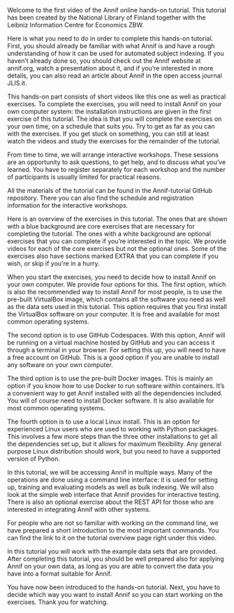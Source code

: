 Welcome to the first video of the Annif online hands-on tutorial. This tutorial has been created by the National Library of Finland together with the Leibniz Information Centre for Economics ZBW.

Here is what you need to do in order to complete this hands-on tutorial.
First, you should already be familiar with what Annif is and have a rough understanding of how it can be used for automated subject indexing. If you haven’t already done so, you should check out the Annif website at annif.org, watch a presentation about it, and if you’re interested in more details, you can also read an article about Annif in the open access journal JLIS.it.

This hands-on part consists of short videos like this one as well as practical exercises. To complete the exercises, you will need to install Annif on your own computer system: the installation instructions are given in the first exercise of this tutorial. The idea is that you will complete the exercises on your own time, on a schedule that suits you. Try to get as far as you can with the exercises. If you get stuck on something, you can still at least watch the videos and study the exercises for the remainder of the tutorial.

From time to time, we will arrange interactive workshops. These sessions are an opportunity to ask questions, to get help, and to discuss what you’ve learned. You have to register separately for each workshop and the number of participants is usually limited for practical reasons.

All the materials of the tutorial can be found in the Annif-tutorial GitHub repository. There you can also find the schedule and registration information for the interactive workshops.

Here is an overview of the exercises in this tutorial. The ones that are shown with a blue background are core exercises that are necessary for completing the tutorial. The ones with a white background are optional exercises that you can complete if you’re interested in the topic. We provide videos for each of the core exercises but not the optional ones. Some of the exercises also have sections marked EXTRA that you can complete if you wish, or skip if you're in a hurry.

When you start the exercises, you need to decide how to install Annif on your own computer. We provide four options for this. The first option, which is also the recommended way to install Annif for most people, is to use the pre-built VirtualBox image, which contains all the software you need as well as the data sets used in this tutorial. This option requires that you first install the VirtualBox software on your computer. It is free and available for most common operating systems.

The second option is to use GitHub Codespaces. With this option, Annif will be running on a virtual machine hosted by GitHub and you can access it through a terminal in your browser. For setting this up, you will need to have a free account on GitHub. This is a good option if you are unable to install any software on your own computer.

The third option is to use the pre-built Docker images. This is mainly an option if you know how to use Docker to run software within containers. It’s a convenient way to get Annif installed with all the dependencies included. You will of course need to install Docker software. It is also available for most common operating systems.

The fourth option is to use a local Linux install. This is an option for experienced Linux users who are used to working with Python packages. This involves a few more steps than the three other installations to get all the dependencies set up, but it allows for maximum flexibility. Any general purpose Linux distribution should work, but you need to have a supported version of Python.

In this tutorial, we will be accessing Annif in multiple ways. Many of the operations are done using a command line interface: it is used for setting up, training and evaluating models as well as bulk indexing. We will also look at the simple web interface that Annif provides for interactive testing. There is also an optional exercise about the REST API for those who are interested in integrating Annif with other systems.

For people who are not so familiar with working on the command line, we have prepared a short introduction to the most important commands. You can find the link to it on the tutorial overview page right under this video.

In this tutorial you will work with the example data sets that are provided. After completing this tutorial, you should be well prepared also for applying Annif on your own data, as long as you are able to convert the data you have into a format suitable for Annif.

You have now been introduced to the hands-on tutorial. Next, you have to decide which way you want to install Annif so you can start working on the exercises. Thank you for watching.
